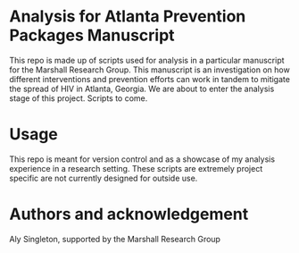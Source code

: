 # Analysis for Atlanta Prevention Packages Manuscript

This repo is made up of scripts used for analysis in a particular manuscript for the Marshall Research Group. This manuscript is an investigation on how different interventions and prevention efforts can work in tandem to mitigate the spread of HIV in Atlanta, Georgia. We are about to enter the analysis stage of this project. Scripts to come.

# Usage

This repo is meant for version control and as a showcase of my analysis experience in a research setting. These scripts are extremely project specific are not currently designed for outside use. 

# Authors and acknowledgement

Aly Singleton, supported by the Marshall Research Group
